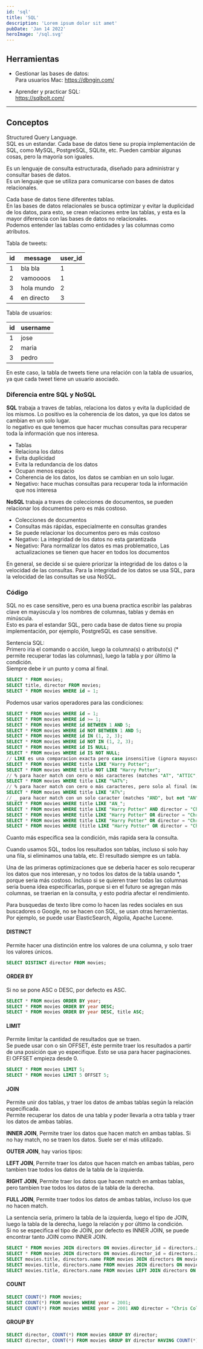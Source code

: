 ```yaml
---
id: 'sql'
title: 'SQL'
description: 'Lorem ipsum dolor sit amet'
pubDate: 'Jan 14 2022'
heroImage: '/sql.svg'
---
```


## Herramientas

- Gestionar las bases de datos:  
  Para usuarios Mac: https://dbngin.com/

- Aprender y practicar SQL:  
  https://sqlbolt.com/

---

## Conceptos

Structured Query Language.  
SQL es un estandar. Cada base de datos tiene su propia implementación de SQL,
como MySQL, PostgreSQL, SQLite, etc. Pueden cambiar algunas cosas, pero la mayoría son iguales.

Es un lenguaje de consulta estructurada, diseñado para administrar y consultar bases de datos.  
Es un lenguaje que se utiliza para comunicarse con bases de datos relacionales.

Cada base de datos tiene diferentes tablas.  
En las bases de datos relacionales se busca optimizar y evitar la duplicidad de los datos,
para esto, se crean relaciones entre las tablas, y esta es la mayor diferencia con las
bases de datos no relacionales.  
Podemos entender las tablas como entidades y las columnas como atributos.

Tabla de tweets:

| id  | message    | user_id |
| --- | ---------- | ------- |
| 1   | bla bla    | 1       |
| 2   | vamoooos   | 1       |
| 3   | hola mundo | 2       |
| 4   | en directo | 3       |

Tabla de usuarios:

| id  | username |
| --- | -------- |
| 1   | jose     |
| 2   | maria    |
| 3   | pedro    |

En este caso, la tabla de tweets tiene una relación con la tabla de usuarios,
ya que cada tweet tiene un usuario asociado.

### Diferencia entre SQL y NoSQL

**SQL** trabaja a traves de tablas, relaciona los datos y evita la duplicidad de los mismos.
Lo positivo es la coherencia de los datos, ya que los datos se cambian en un solo lugar.  
lo negativo es que tenemos que hacer muchas consultas para recuperar toda la
información que nos interesa.

- Tablas
- Relaciona los datos
- Evita duplicidad
- Evita la redundancia de los datos
- Ocupan menos espacio
- Coherencia de los datos, los datos se cambian en un solo lugar.
- Negativo: hace muchas consultas para recuperar toda la información que nos interesa

**NoSQL** trabaja a traves de colecciones de documentos, se pueden relacionar los
documentos pero es más costoso.

- Colecciones de documentos
- Consultas más rápidas, especialmente en consultas grandes
- Se puede relacionar los documentos pero es más costoso
- Negativo: La integridad de los datos no esta garantizada
- Negativo: Para normalizar los datos es mas problematico, Las actualizaciones
  se tienen que hacer en todos los documentos

En general, se decide si se quiere priorizar la integridad de los datos
o la velocidad de las consultas. Para la integridad de los datos se usa SQL,
para la velocidad de las consultas se usa NoSQL.

### Código

SQL no es case sensitive, pero es una buena practica escribir las palabras
clave en mayúscula y los nombres de columnas, tablas y demás en minúscula.  
Esto es para el estandar SQL, pero cada base de datos tiene su propia
implementación, por ejemplo, PostgreSQL es case sensitive.

Sentencia SQL:  
Primero iria el comando o acción, luego la columna(s) o atributo(s)
(\* permite recuperar todas las columnas), luego la tabla y por último la condición.  
Siempre debe ir un punto y coma al final.

```sql
SELECT * FROM movies;
SELECT title, director FROM movies;
SELECT * FROM movies WHERE id = 1;
```

Podemos usar varios operadores para las condiciones:

```sql
SELECT * FROM movies WHERE id = 1;
SELECT * FROM movies WHERE id >= 1;
SELECT * FROM movies WHERE id BETWEEN 1 AND 5;
SELECT * FROM movies WHERE id NOT BETWEEN 1 AND 5;
SELECT * FROM movies WHERE id IN (1, 2, 3);
SELECT * FROM movies WHERE id NOT IN (1, 2, 3);
SELECT * FROM movies WHERE id IS NULL;
SELECT * FROM movies WHERE id IS NOT NULL;
// LIKE es una comparacion exacta pero case insensitive (ignora mayusculas y minusculas)
SELECT * FROM movies WHERE title LIKE "Harry Potter";
SELECT * FROM movies WHERE title NOT LIKE "Harry Potter";
// % para hacer match con cero o más caracteres (matches "AT", "ATTIC", "CAT", "BATS")
SELECT * FROM movies WHERE title LIKE "%AT%";
// % para hacer match con cero o más caracteres, pero solo al final (matches "AT", "ATTIC", but not "BATS")
SELECT * FROM movies WHERE title LIKE "AT%";
// _ para hacer match con un solo caracter (matches "AND", but not "AN")
SELECT * FROM movies WHERE title LIKE "AN_";
SELECT * FROM movies WHERE title LIKE "Harry Potter" AND director = "Chris Columbus";
SELECT * FROM movies WHERE title LIKE "Harry Potter" OR director = "Chris Columbus";
SELECT * FROM movies WHERE title LIKE "Harry Potter" OR director = "Chris Columbus" AND year = 2001;
SELECT * FROM movies WHERE (title LIKE "Harry Potter" OR director = "Chris Columbus") AND year = 2001;
```

Cuanto más especifica sea la condición, más rapida sera la consulta.

Cuando usamos SQL, todos los resultados son tablas, incluso si solo hay una fila,
si eliminamos una tabla, etc. El resultado siempre es un tabla.

Una de las primeras optimizaciones que se deberia hacer es solo recuperar
los datos que nos interesan, y no todos los datos de la tabla usando \*,
porque seria más costoso.
Incluso si se quieren traer todas las columnas seria buena idea especificarlas,
porque si en el futuro se agregan más columnas, se traerian en la consulta,
y esto podria afectar el rendimiento.

Para busquedas de texto libre como lo hacen las redes sociales en sus
buscadores o Google, no se hacen con SQL, se usan otras herramientas.
Por ejemplo, se puede usar ElasticSearch, Algolia, Apache Lucene.

#### DISTINCT

Permite hacer una distinción entre los valores de una columna, y solo
traer los valores únicos.

```sql
SELECT DISTINCT director FROM movies;
```

#### ORDER BY

Si no se pone ASC o DESC, por defecto es ASC.

```sql
SELECT * FROM movies ORDER BY year;
SELECT * FROM movies ORDER BY year DESC;
SELECT * FROM movies ORDER BY year DESC, title ASC;
```

#### LIMIT

Permite limitar la cantidad de resultados que se traen.  
Se puede usar con o sin OFFSET, éste permite traer los resultados
a partir de una posición que yo especifique. Esto se usa para
hacer paginaciones. El OFFSET empieza desde 0.

```sql
SELECT * FROM movies LIMIT 5;
SELECT * FROM movies LIMIT 5 OFFSET 5;
```

#### JOIN

Permite unir dos tablas, y traer los datos de ambas tablas según la relación
especificada.  
Permite recuperar los datos de una tabla y poder llevarla a otra tabla y
traer los datos de ambas tablas.

**INNER JOIN**, Permite traer los datos que hacen match en ambas tablas.
Si no hay match, no se traen los datos. Suele ser el más utilizado.

**OUTER JOIN**, hay varios tipos:

**LEFT JOIN**, Permite traer los datos que hacen match en ambas tablas,
pero tambien trae todos los datos de la tabla de la izquierda.

**RIGHT JOIN**, Permite traer los datos que hacen match en ambas tablas,
pero tambien trae todos los datos de la tabla de la derecha.

**FULL JOIN**, Permite traer todos los datos de ambas tablas, incluso los que
no hacen match.

La sentencia seria, primero la tabla de la izquierda, luego el tipo de JOIN,
luego la tabla de la derecha, luego la relación y por último la condición.  
Si no se especifica el tipo de JOIN, por defecto es INNER JOIN, se puede
encontrar tanto JOIN como INNER JOIN.

```sql
SELECT * FROM movies JOIN directors ON movies.director_id = directors.id;
SELECT * FROM movies JOIN directors ON movies.director_id = directors.id WHERE movies.year = 2001 AND directors.name = "Chris Columbus";
SELECT movies.title, directors.name FROM movies JOIN directors ON movies.director_id = directors.id WHERE movies.year = 2001 AND directors.name = "Chris Columbus" ORDER BY movies.title DESC;
SELECT movies.title, directors.name FROM movies JOIN directors ON movies.director_id = directors.id WHERE movies.year = 2001 AND directors.name = "Chris Columbus" ORDER BY movies.title DESC LIMIT 5;
SELECT movies.title, directors.name FROM movies LEFT JOIN directors ON movies.director_id = directors.id WHERE movies.year = 2001 AND directors.name = "Chris Columbus" ORDER BY movies.title DESC LIMIT 5 OFFSET 5;
```

#### COUNT

```sql
SELECT COUNT(*) FROM movies;
SELECT COUNT(*) FROM movies WHERE year = 2001;
SELECT COUNT(*) FROM movies WHERE year = 2001 AND director = "Chris Columbus";
```

#### GROUP BY

```sql
SELECT director, COUNT(*) FROM movies GROUP BY director;
SELECT director, COUNT(*) FROM movies GROUP BY director HAVING COUNT(*) > 1;
```
